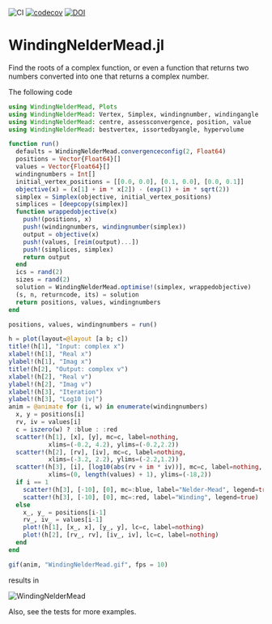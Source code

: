 ![CI](https://github.com/jwscook/WindingNelderMead.jl/workflows/CI/badge.svg)
[![codecov](https://codecov.io/gh/jwscook/WindingNelderMead.jl/branch/main/graph/badge.svg)](https://codecov.io/gh/jwscook/WindingNelderMead.jl)
[![DOI](https://zenodo.org/badge/312883506.svg)](https://zenodo.org/badge/latestdoi/312883506)


# WindingNelderMead.jl

Find the roots of a complex function, or even a function that returns two numbers converted into one that returns a complex number.

The following code

```julia
using WindingNelderMead, Plots
using WindingNelderMead: Vertex, Simplex, windingnumber, windingangle
using WindingNelderMead: centre, assessconvergence, position, value
using WindingNelderMead: bestvertex, issortedbyangle, hypervolume

function run()
  defaults = WindingNelderMead.convergenceconfig(2, Float64)
  positions = Vector{Float64}[]
  values = Vector{Float64}[]
  windingnumbers = Int[]
  initial_vertex_positions = [[0.0, 0.0], [0.1, 0.0], [0.0, 0.1]]
  objective(x) = (x[1] + im * x[2]) - (exp(1) + im * sqrt(2))
  simplex = Simplex(objective, initial_vertex_positions)
  simplices = [deepcopy(simplex)]
  function wrappedobjective(x)
    push!(positions, x)
    push!(windingnumbers, windingnumber(simplex))
    output = objective(x)
    push!(values, [reim(output)...])
    push!(simplices, simplex)
    return output
  end
  ics = rand(2)
  sizes = rand(2)
  solution = WindingNelderMead.optimise!(simplex, wrappedobjective)
  (s, n, returncode, its) = solution
  return positions, values, windingnumbers
end

positions, values, windingnumbers = run()

h = plot(layout=@layout [a b; c])
title!(h[1], "Input: complex x")
xlabel!(h[1], "Real x")
ylabel!(h[1], "Imag x")
title!(h[2], "Output: complex v")
xlabel!(h[2], "Real v")
ylabel!(h[2], "Imag v")
xlabel!(h[3], "Iteration")
ylabel!(h[3], "Log10 |v|")
anim = @animate for (i, w) in enumerate(windingnumbers)
  x, y = positions[i]
  rv, iv = values[i]
  c = iszero(w) ? :blue : :red
  scatter!(h[1], [x], [y], mc=c, label=nothing,
           xlims=(-0.2, 4.2), ylims=(-0.2,2.2))
  scatter!(h[2], [rv], [iv], mc=c, label=nothing,
           xlims=(-3.2, 2.2), ylims=(-2.2,1.2))
  scatter!(h[3], [i], [log10(abs(rv + im * iv))], mc=c, label=nothing,
           xlims=(0, length(values) + 1), ylims=(-18,2))
  if i == 1
    scatter!(h[3], [-10], [0], mc=:blue, label="Nelder-Mead", legend=true)
    scatter!(h[3], [-10], [0], mc=:red, label="Winding", legend=true)
  else
    x_, y_ = positions[i-1]
    rv_, iv_ = values[i-1]
    plot!(h[1], [x_, x], [y_, y], lc=c, label=nothing)
    plot!(h[2], [rv_, rv], [iv_, iv], lc=c, label=nothing)
  end
end

gif(anim, "WindingNelderMead.gif", fps = 10)
```
results in

![WindingNelderMead](https://github.com/jwscook/WindingNelderMead.jl/assets/15519866/b6b1c252-8dac-4a76-a14f-5267d9fb1597)

Also, see the tests for more examples.
